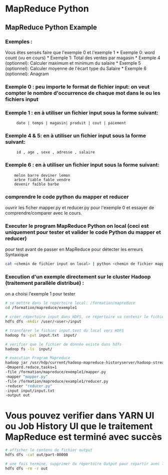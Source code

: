 # MapReduce Python
## MapReduce Python Example

### Exemples : 
Vous êtes sensés faire que l'exemple 0 et l'exemple 1
	* Exemple 0: word count (vu en cours)
	* Exemple 1: Total des ventes par magasin
	* Exemple 4 (optionnel): Calculer maximum et minimum du salaire
	* Exemple 5 (optionnel): Calculer moyenne de l'écart type du Salaire
	* Exemple 6 (optionnel): Anagram 

### Exemple 0 : peu importe le format de fichier input: on veut compter le nombre d'occurrence de chaque mot dans le ou les fichiers input

### Exemple 1 : en à utiliser un fichier input sous la forme suivant:

		 date | temps | magasin| produit | cout | paiement

### Exemple 4 & 5: en à utiliser un fichier input sous la forme suivant:   

		 id , age , sexe , adresse , salaire

### Exemple 6 : en à utiliser un fichier input sous la forme suivant:

		melon barre deviner lemon
		arbre fiable fable vendre
		devenir faible barbe

### comprendre le code python du mapper et reducer
ouvrir les ficher mapper.py et reducer.py pour l'exemple 0 et essayer de comprendre/comparer avec le cours.

### Executer le program MapReduce Python on local (ceci est uniquement pour tester et valider le code Python du mapper et reducer)
pour test avant de passer en MapReduce pour détecter les erreurs Syntaxique
```bash
cat <chemin de fichier input on local> | python <chemin de fichier mapper.py on local> | python <chemin de fichier reducer.py on local>
```

### Execution d'un exemple directement sur le cluster Hadoop (traitement parallèle distribué) :
on a choisi l'exemple 1 pour tester


```bash
# se mettre dans le repertoire local: /formation/mapreduce
cd /formation/mapreduce/exemple1
```

```bash
# créer répertoire input dans HDFS, ce répertoire va contenir le fichier de donnée input.txt
hdfs dfs -mkdir /user/<user>/input
```

```bash
# transférer le fichier input.text du local vers HDFS
hadoop fs -put input.txt  input/ 
```
```bash
# verifier que le fichier de donnée existe dans hdfs
hadoop fs -ls  input/ 
```

```bash
# execution Program Mapreduce
hadoop jar /usr/hdp/current/hadoop-mapreduce-historyserver/hadoop-streaming.jar
-Dmaperd.reduce,tasks=1
-file /formation/mapreduce/exemple1/mapper.py
-mapper "mapper.py"
-file /formation/mapreduce/example1/reducer.py
-reducer "reducer.py"
-input input/input.txt
-output out
```
# Vous pouvez verifier dans YARN UI ou Job History UI que le traitement MapReduce est terminé avec succès

```bash
# afficher le contenu de fichier output
hdfs dfs -cat out/part-00000 
```

```bash
# une fois terminé, supprimer du répertoire Output pour repartir avec l'exemple suivant (sinon utiliser un autre repertoire output)
hdfs dfs -rm -r out
```
